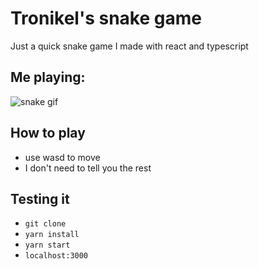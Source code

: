 # Tronikel's snake game

Just a quick snake game I made with react and typescript

## Me playing:

![snake gif](https://i.imgur.com/LNZDu3l.gif)

## How to play
- use wasd to move
- I don't need to tell you the rest

## Testing it
- ```git clone```
- ```yarn install```
- ```yarn start```
- ```localhost:3000```
